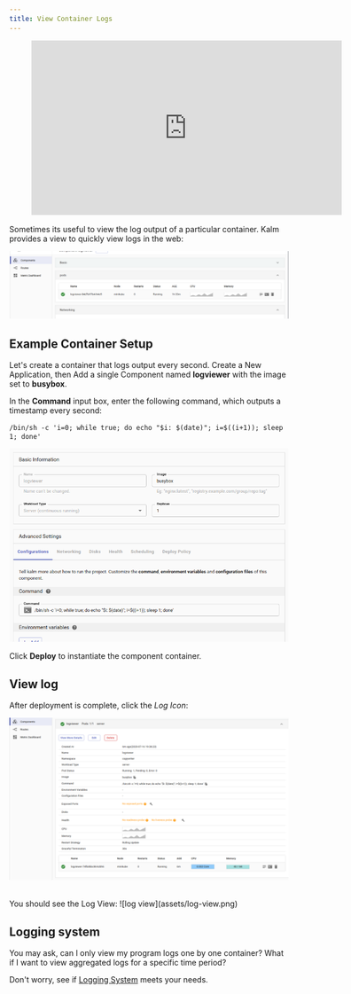 ```yaml
---
title: View Container Logs
---
```


<figure class="video_container">
  <iframe width="560" height="315" src="https://www.youtube.com/embed/zMzWkzxIKlo" frameborder="0" allowfullscreen="true"> </iframe>
</figure>

Sometimes its useful to view the log output of a particular container. Kalm provides a view to quickly view logs in the web:

![log button](assets/log-button.png)

## Example Container Setup

Let's create a container that logs output every second. Create a New Application, then Add a single Component named **logviewer** with the image set to **busybox**.

In the **Command** input box, enter the following command, which outputs a timestamp every second:

```
/bin/sh -c 'i=0; while true; do echo "$i: $(date)"; i=$((i+1)); sleep 1; done'
```

![log component](assets/log-component.png)

Click **Deploy** to instantiate the component container.

## View log

After deployment is complete, click the _Log Icon_:

![log button example](assets/log-button-example.png)

<br />
You should see the Log View:
![log view](assets/log-view.png)

## Logging system

You may ask, can I only view my program logs one by one container? What if I want to view aggregated logs for a specific time period?

Don't worry, see if [Logging System](./logging/index) meets your needs.

